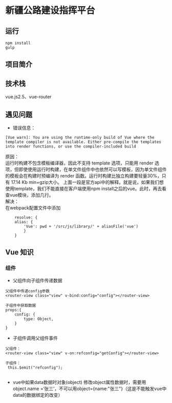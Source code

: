 # 新疆公路建设指挥平台
## 运行
    npm install
    gulp


## 项目简介

## 技术栈
vue.js2.5、vue-router


## 遇见问题
* 错误信息：
```
[Vue warn]: You are using the runtime-only build of Vue where the template compiler is not available. Either pre-compile the templates into render functions, or use the compiler-included build
```
原因：  
    运行时构建不包含模板编译器，因此不支持 template 选项，只能用 render 选项，但即使使用运行时构建，在单文件组件中也依然可以写模板，因为单文件组件的模板会在构建时预编译为 render 函数。运行时构建比独立构建要轻量30%，只有 17.14 Kb min+gzip大小。
    上面一段是官方api中的解释。就是说，如果我们想使用template，我们不能直接在客户端使用npm install之后的vue。此时，再去看查vue模块，添加几行。   
解决：   
在webpack配置文件中添加
```   
    resolve: {
    alias: {
        'Vue': pwd + '/src/js/library/' + aliasFile('vue')
        } 
    }
```
## Vue 知识
### 组件
* 父组件向子组件传递数据
```
父组件中传递config参数
<router-view class="view" v-bind:config="config"></router-view>

子组件中获取数据
props:{
    config: {
        type: Object,
    }
}
```

* 子组件调用父组件事件
```
父组件：
<router-view class="view" v-on:refconfig="getConfig"></router-view>

子组件：
 this.$emit("refconfig");
     
```

* vue中如果data数据时对象(object)
修改object属性数据时，需要用object.name =‘张三’，不可以用object={name:"张三"}（这是不能触发vue中data的数据绑定的改变）





